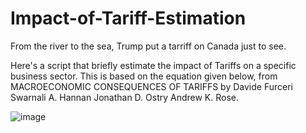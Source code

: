 # Impact-of-Tariff-Estimation
From the river to the sea, Trump put a tarriff on Canada just to see.

Here's a script that briefly estimate the impact of Tariffs on a specific business sector. This is based on the equation given below, from MACROECONOMIC CONSEQUENCES OF TARIFFS by Davide Furceri Swarnali A. Hannan Jonathan D. Ostry Andrew K. Rose. 

![image](https://github.com/user-attachments/assets/8799b82c-13cb-49f4-b1be-30eaabc0b6ac)
